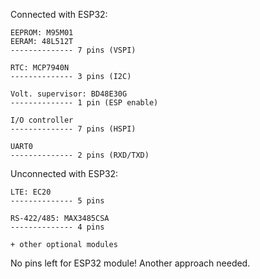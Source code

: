 Connected with ESP32:

	EEPROM: M95M01
	EERAM: 48L512T
	-------------- 7 pins (VSPI)
	
	RTC: MCP7940N
	-------------- 3 pins (I2C)
	
	Volt. supervisor: BD48E30G
	-------------- 1 pin (ESP enable)
	
	I/O controller
	-------------- 7 pins (HSPI)
	
	UART0
	-------------- 2 pins (RXD/TXD)
	
Unconnected with ESP32:

	LTE: EC20
	-------------- 5 pins
	
	RS-422/485: MAX3485CSA
	-------------- 4 pins
	
	+ other optional modules
	
No pins left for ESP32 module! Another approach needed.
